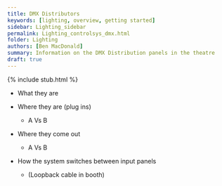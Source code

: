 ```yaml
---
title: DMX Distributors
keywords: [lighting, overview, getting started]
sidebar: Lighting_sidebar
permalink: Lighting_controlsys_dmx.html
folder: Lighting
authors: [Ben MacDonald]
summary: Information on the DMX Distribution panels in the theatre
draft: true
---
```


{% include stub.html %}

- What they are
- Where they are (plug ins)
  - A Vs B

- Where they come out
  - A Vs B

- How the system switches between input panels
  - (Loopback cable in booth)